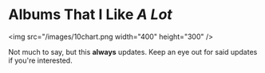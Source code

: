 # Albums That I Like *A Lot*

<img src="/images/10chart.png width="400" height="300" />

Not much to say, but this **always** updates.
Keep an eye out for said updates if you're interested.